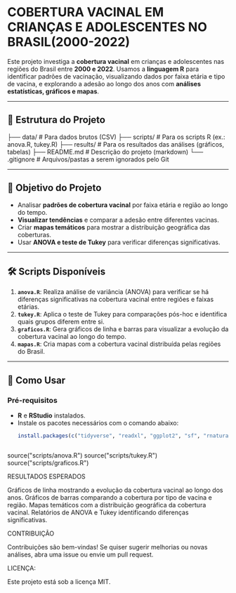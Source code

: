 # COBERTURA VACINAL EM CRIANÇAS E ADOLESCENTES NO BRASIL(2000-2022)

Este projeto investiga a **cobertura vacinal** em crianças e adolescentes nas regiões do Brasil entre **2000 e 2022**. Usamos a **linguagem R** para identificar padrões de vacinação, visualizando dados por faixa etária e tipo de vacina, e explorando a adesão ao longo dos anos com **análises estatísticas, gráficos e mapas**.

---

## 📁 **Estrutura do Projeto**
├── data/          # Para dados brutos (CSV)
├── scripts/       # Para os scripts R (ex.: anova.R, tukey.R)
├── results/       # Para os resultados das análises (gráficos, tabelas)
├── README.md      # Descrição do projeto (markdown)
└── .gitignore     # Arquivos/pastas a serem ignorados pelo Git


---

## 🎯 **Objetivo do Projeto**

- Analisar **padrões de cobertura vacinal** por faixa etária e região ao longo do tempo.
- **Visualizar tendências** e comparar a adesão entre diferentes vacinas.
- Criar **mapas temáticos** para mostrar a distribuição geográfica das coberturas.
- Usar **ANOVA e teste de Tukey** para verificar diferenças significativas.

---

## 🛠️ **Scripts Disponíveis**

1. **`anova.R`**: Realiza análise de variância (ANOVA) para verificar se há diferenças significativas na cobertura vacinal entre regiões e faixas etárias.
2. **`tukey.R`**: Aplica o teste de Tukey para comparações pós-hoc e identifica quais grupos diferem entre si.
3. **`graficos.R`**: Gera gráficos de linha e barras para visualizar a evolução da cobertura vacinal ao longo do tempo.
4. **`mapas.R`**: Cria mapas com a cobertura vacinal distribuída pelas regiões do Brasil.

---

## 🚀 **Como Usar**

### **Pré-requisitos**

- **R** e **RStudio** instalados.
- Instale os pacotes necessários com o comando abaixo:
  ```r
  install.packages(c("tidyverse", "readxl", "ggplot2", "sf", "rnaturalearth", "rgeos"))



source("scripts/anova.R")
source("scripts/tukey.R")
source("scripts/graficos.R")


RESULTADOS ESPERADOS

Gráficos de linha mostrando a evolução da cobertura vacinal ao longo dos anos.
Gráficos de barras comparando a cobertura por tipo de vacina e região.
Mapas temáticos com a distribuição geográfica da cobertura vacinal.
Relatórios de ANOVA e Tukey identificando diferenças significativas.

CONTRIBUIÇÃO

Contribuições são bem-vindas! Se quiser sugerir melhorias ou novas análises, abra uma issue ou envie um pull request.

LICENÇA:

Este projeto está sob a licença MIT.
